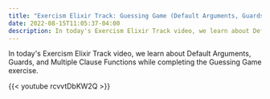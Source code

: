 ```yaml
---
title: "Exercism Elixir Track: Guessing Game (Default Arguments, Guards, and Multiple Clause Functions)"
date: 2022-08-15T11:05:37-04:00
description: In today's Exercism Elixir Track video, we learn about Default Arguments, Guards, and Multiple Clause Functions while completing the Guessing Game exercise.
---
```


In today's Exercism Elixir Track video, we learn about Default Arguments, Guards, and Multiple Clause Functions while completing the Guessing Game exercise.

{{< youtube rcvvtDbKW2Q >}}
